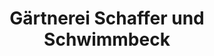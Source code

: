 ---
title: "Gärtnerei Schaffer und Schwimmbeck"
url: /pfatter/gaertnerei-schaffer-und-schwimmbeck/
shop: Blumen
---